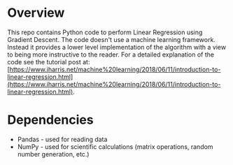 # Overview

This repo contains Python code to perform Linear Regression using Gradient Descent. The code doesn't use a machine learning framework. Instead it provides a lower level implementation of the algorithm with a view to being more instructive to the reader. For a detailed explanation of the code see the tutorial post at: [https://www.iharris.net/machine%20learning/2018/06/11/introduction-to-linear-regression.html](https://www.iharris.net/machine%20learning/2018/06/11/introduction-to-linear-regression.html).

# Dependencies

* Pandas  - used for reading data
* NumPy   - used for scientific calculations (matrix operations, random number generation, etc.)

